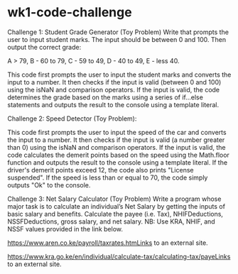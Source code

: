 # wk1-code-challenge

Challenge 1: Student Grade Generator (Toy Problem)
Write that prompts the user to input student marks. The input should be between 0 and 100. Then output the correct grade: 

A > 79, B - 60 to 79, C -  59 to 49, D - 40 to 49, E - less 40.

This code first prompts the user to input the student marks and converts the input to a number. 
It then checks if the input is valid (between 0 and 100) using the isNaN and comparison operators. 
If the input is valid, the code determines the grade based on the marks using a series of if...else statements and 
outputs the result to the console using a template literal.


Challenge 2: Speed Detector (Toy Problem):

This code first prompts the user to input the speed of the car and converts the input to a number. 
It then checks if the input is valid (a number greater than 0) using the isNaN and comparison operators. 
If the input is valid, the code calculates the demerit points based on the speed using the Math.floor 
function and outputs the result to the console using a template literal. If the driver's demerit points exceed 12, 
the code also prints "License suspended". If the speed is less than or equal to 70, the code simply outputs "Ok" to the console.


Challenge 3: Net Salary Calculator (Toy Problem)
Write a program whose major task is to calculate an individual’s Net Salary by getting the inputs of basic salary and benefits. Calculate the payee (i.e. Tax), NHIFDeductions, NSSFDeductions, gross salary, and net salary. 
NB: Use KRA, NHIF, and NSSF values provided in the link below.

https://www.aren.co.ke/payroll/taxrates.htmLinks to an external site.  

https://www.kra.go.ke/en/individual/calculate-tax/calculating-tax/payeLinks to an external site.

